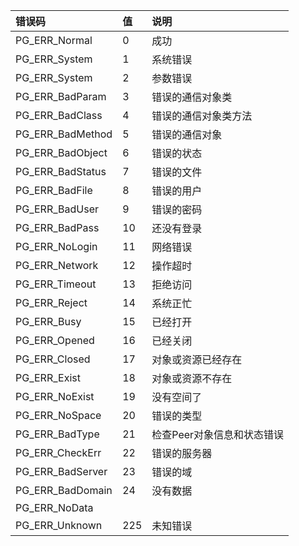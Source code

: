 | 错误码 | 值 | 说明 |
| :--- | :--- | :--- |
| PG\_ERR\_Normal | 0 | 成功 |
| PG\_ERR\_System | 1 | 系统错误 |
| PG\_ERR\_System | 2 | 参数错误 |
| PG\_ERR\_BadParam | 3 | 错误的通信对象类 |
| PG\_ERR\_BadClass | 4 | 错误的通信对象类方法 |
| PG\_ERR\_BadMethod | 5 | 错误的通信对象 |
| PG\_ERR\_BadObject | 6 | 错误的状态 |
| PG\_ERR\_BadStatus | 7 | 错误的文件 |
| PG\_ERR\_BadFile | 8 | 错误的用户 |
| PG\_ERR\_BadUser | 9 | 错误的密码 |
| PG\_ERR\_BadPass | 10 | 还没有登录 |
| PG\_ERR\_NoLogin | 11 | 网络错误 |
| PG\_ERR\_Network | 12 | 操作超时 |
| PG\_ERR\_Timeout | 13 | 拒绝访问 |
| PG\_ERR\_Reject | 14 | 系统正忙 |
| PG\_ERR\_Busy | 15 | 已经打开 |
| PG\_ERR\_Opened | 16 | 已经关闭 |
| PG\_ERR\_Closed | 17 | 对象或资源已经存在 |
| PG\_ERR\_Exist | 18 | 对象或资源不存在 |
| PG\_ERR\_NoExist | 19 | 没有空间了 |
| PG\_ERR\_NoSpace | 20 | 错误的类型 |
| PG\_ERR\_BadType | 21 | 检查Peer对象信息和状态错误 |
| PG\_ERR\_CheckErr | 22 | 错误的服务器 |
| PG\_ERR\_BadServer | 23 | 错误的域 |
| PG\_ERR\_BadDomain | 24 | 没有数据 |
| PG\_ERR\_NoData |  |  |
| PG\_ERR\_Unknown | 225 | 未知错误 |





